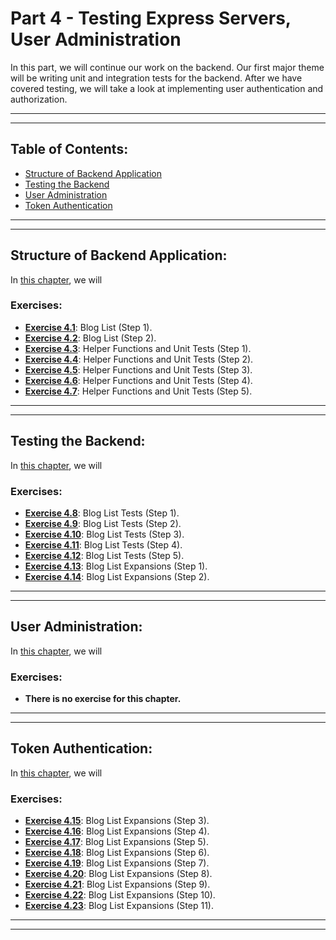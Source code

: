 # Part 4 - Testing Express Servers, User Administration

In this part, we will continue our work on the backend. Our first major theme will be writing unit and integration tests for the backend. After we have covered testing, we will take a look at implementing user authentication and authorization.

---
---

## Table of Contents:

- [Structure of Backend Application](#structure-of-backend-application)
- [Testing the Backend](#testing-the-backend)
- [User Administration](#user-administration)
- [Token Authentication](#token-authentication)

---
---

## Structure of Backend Application:

In [this chapter](https://fullstackopen.com/en/part4/structure_of_backend_application_introduction_to_testing), we will 

### Exercises:

- **[Exercise 4.1]()**: Blog List (Step 1).
- **[Exercise 4.2]()**: Blog List (Step 2).
- **[Exercise 4.3]()**: Helper Functions and Unit Tests (Step 1).
- **[Exercise 4.4]()**: Helper Functions and Unit Tests (Step 2).
- **[Exercise 4.5]()**: Helper Functions and Unit Tests (Step 3).
- **[Exercise 4.6]()**: Helper Functions and Unit Tests (Step 4).
- **[Exercise 4.7]()**: Helper Functions and Unit Tests (Step 5).

---
---

## Testing the Backend:

In [this chapter](https://fullstackopen.com/en/part4/testing_the_backend), we will

### Exercises:

- **[Exercise 4.8]()**: Blog List Tests (Step 1).
- **[Exercise 4.9]()**: Blog List Tests (Step 2).
- **[Exercise 4.10]()**: Blog List Tests (Step 3).
- **[Exercise 4.11]()**: Blog List Tests (Step 4).
- **[Exercise 4.12]()**: Blog List Tests (Step 5).
- **[Exercise 4.13]()**: Blog List Expansions (Step 1).
- **[Exercise 4.14]()**: Blog List Expansions (Step 2).

---
---

## User Administration:

In [this chapter](https://fullstackopen.com/en/part4/user_administration), we will

### Exercises:

- **There is no exercise for this chapter.**

---
---

## Token Authentication:

In [this chapter](https://fullstackopen.com/en/part4/token_authentication), we will

### Exercises:

- **[Exercise 4.15]()**: Blog List Expansions (Step 3).
- **[Exercise 4.16]()**: Blog List Expansions (Step 4).
- **[Exercise 4.17]()**: Blog List Expansions (Step 5).
- **[Exercise 4.18]()**: Blog List Expansions (Step 6).
- **[Exercise 4.19]()**: Blog List Expansions (Step 7).
- **[Exercise 4.20]()**: Blog List Expansions (Step 8).
- **[Exercise 4.21]()**: Blog List Expansions (Step 9).
- **[Exercise 4.22]()**: Blog List Expansions (Step 10).
- **[Exercise 4.23]()**: Blog List Expansions (Step 11).

---
---